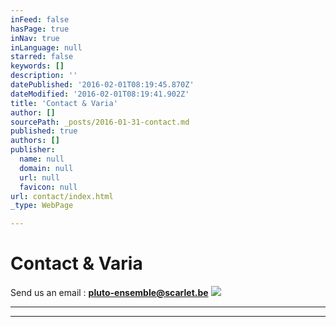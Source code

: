 ```yaml
---
inFeed: false
hasPage: true
inNav: true
inLanguage: null
starred: false
keywords: []
description: ''
datePublished: '2016-02-01T08:19:45.870Z'
dateModified: '2016-02-01T08:19:41.902Z'
title: 'Contact & Varia'
author: []
sourcePath: _posts/2016-01-31-contact.md
published: true
authors: []
publisher:
  name: null
  domain: null
  url: null
  favicon: null
url: contact/index.html
_type: WebPage

---
```

# Contact & Varia

Send us an email :  **pluto-ensemble@scarlet.be**
![](https://the-grid-user-content.s3-us-west-2.amazonaws.com/a250d958-5a1c-4d7f-ab64-8bf9f110b3d3.jpg)

****

****